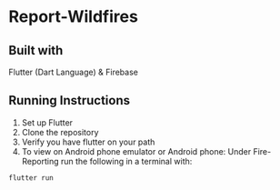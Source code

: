 # Report-Wildfires

## Built with
Flutter (Dart Language) & Firebase

## Running Instructions

1. Set up Flutter 
2. Clone the repository
3. Verify you have flutter on your path
3. To view on Android phone emulator or Android phone: Under Fire-Reporting run the following in a terminal with:  
```
flutter run
```
